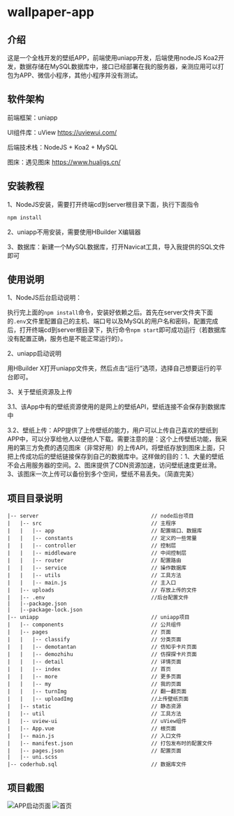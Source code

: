 #  wallpaper-app

## 介绍

这是一个全栈开发的壁纸APP，前端使用uniapp开发，后端使用nodeJS Koa2开发，数据存储在MySQL数据库中，接口已经部署在我的服务器，亲测应用可以打包为APP、微信小程序，其他小程序并没有测试。

##  软件架构

前端框架：uniapp

UI组件库：uView  https://uviewui.com/

后端技术栈：NodeJS + Koa2 + MySQL

图床：遇见图床 https://www.hualigs.cn/

##  安装教程

1、NodeJS安装，需要打开终端cd到server根目录下面，执行下面指令

```js
npm install
```

2、uniapp不用安装，需要使用HBuilder X编辑器

3、数据库：新建一个MySQL数据库，打开Navicat工具，导入我提供的SQL文件即可

##  使用说明

1、NodeJS后台启动说明：

执行完上面的`npm install`命令，安装好依赖之后。首先在server文件夹下面的`.env`文件里配置自己的主机、端口号以及MySQL的用户名和密码，配置完成后，打开终端cd到server根目录下，执行命令`npm start`即可成功运行（若数据库没有配置正确，服务也是不能正常运行的）。

2、uniapp启动说明

用HBuilder X打开uniapp文件夹，然后点击“运行”选项，选择自己想要运行的平台即可。

3、关于壁纸资源及上传

3.1、该App中有的壁纸资源使用的是网上的壁纸API，壁纸连接不会保存到数据库中

3.2、壁纸上传：APP提供了上传壁纸的能力，用户可以上传自己喜欢的壁纸到APP中，可以分享给他人以便他人下载。需要注意的是：这个上传壁纸功能，我采用的第三方免费的遇见图床（非常好用）的上传API，将壁纸存放到图床上面，只把上传成功后的壁纸链接保存到自己的数据库中。这样做的目的：1、大量的壁纸不会占用服务器的空间。2、图床提供了CDN资源加速，访问壁纸速度更丝滑。3、该图床一次上传可以备份到多个空间，壁纸不易丢失。（简直完美）

## 项目目录说明

```
|-- server                                    // node后台项目
|   |-- src                                   // 主程序
|   |   |-- app                               // 配置端口、数据库
|   |   |-- constants                         // 定义的一些常量
|   |   |-- controller                        // 控制层
|   |   |-- middleware                        // 中间控制层
|   |   |-- router                            // 配置路由
|   |   |-- service                           // 操作数据库
|   |   |-- utils                             // 工具方法
|   |   |-- main.js                           // 主入口
|   |-- uploads                               // 存放上传的文件  
|   |-- .env                                  //后台配置文件
|   |--package.json
|   |--package-lock.json                      
|-- uniapp                                    // uniapp项目
|   |-- components                            // 公共组件
|   |-- pages                                 // 页面
|   |   |-- classify                          // 分类页面
|   |   |-- demotantan                        // 仿知乎卡片页面
|   |   |-- demozhihu                         // 仿探探卡片页面
|   |   |-- detail                            // 详情页面
|   |   |-- index                             // 首页
|   |   |-- more                              // 更多页面
|   |   |-- my                                // 我的页面
|   |   |-- turnImg                           // 翻一翻页面
|   |   |-- uploadImg                         //上传壁纸页面
|   |-- static                                // 静态资源
|   |-- util                                  // 工具方法
|   |-- uview-ui                              // uView组件
|   |-- App.vue                               // 根页面
|   |-- main.js                               // 入口文件
|   |-- manifest.json                         // 打包发布时的配置文件
|   |-- pages.json                            // 配置页面
|   |-- uni.scss                          
|-- coderhub.sql                              // 数据库文件
```

## 项目截图
![APP启动页面](https://images.gitee.com/uploads/images/2021/0129/164717_bd75b3de_5335319.jpeg)
![首页](https://images.gitee.com/uploads/images/2021/0129/165755_60e3ecaa_5335319.jpeg "2.jpg")



















